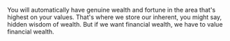  You will automatically have genuine wealth and fortune in the area that's highest on your values. That's where we store our inherent, you might say, hidden wisdom of wealth. But if we want financial wealth, we have to value financial wealth.
